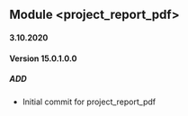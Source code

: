 ## Module <project_report_pdf>

#### 3.10.2020
#### Version 15.0.1.0.0
##### ADD
- Initial commit for project_report_pdf

